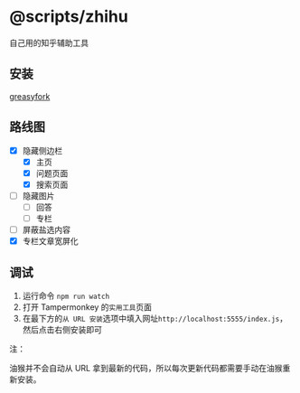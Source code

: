 # @scripts/zhihu

自己用的知乎辅助工具

## 安装

[greasyfork](https://greasyfork.org/scripts/437940)

## 路线图

- [x] 隐藏侧边栏
  - [x] 主页
  - [x] 问题页面
  - [x] 搜索页面
- [ ] 隐藏图片
  - [ ] 回答
  - [ ] 专栏
- [ ] 屏蔽盐选内容
- [x] 专栏文章宽屏化

## 调试

1. 运行命令 `npm run watch`
2. 打开 Tampermonkey 的`实用工具`页面
3. 在最下方的`从 URL 安装`选项中填入网址`http://localhost:5555/index.js`，然后点击右侧安装即可

注：

油猴并不会自动从 URL 拿到最新的代码，所以每次更新代码都需要手动在油猴重新安装。
